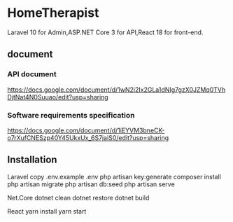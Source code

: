 # HomeTherapist
Laravel 10 for Admin,ASP.NET Core 3 for API,React 18 for front-end.

## document

### API document
https://docs.google.com/document/d/1wN2i2Ix2GLa1dNIg7gzX0JZMq0TVhDjtNat4N0Suuao/edit?usp=sharing

### Software requirements specification
https://docs.google.com/document/d/1iEYVM3bneCK-o7rXufCNESzp40Y45UkxUx_6S7jaiS0/edit?usp=sharing

## Installation
Laravel
copy .env.example .env
php artisan key:generate
composer install
php artisan migrate
php artisan db:seed
php artisan serve

Net.Core
dotnet clean
dotnet restore
dotnet build

React
yarn install
yarn start
